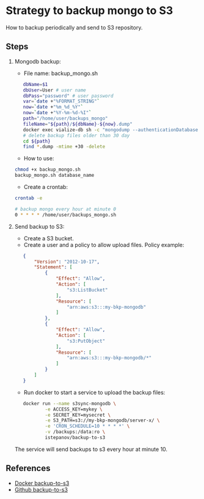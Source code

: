 # Strategy to backup mongo to S3

How to backup periodically and send to S3 repository.

## Steps

1. Mongodb backup:

   * File name: backup_mongo.sh
   ```bash
      dbName=$1
      dbUser=User # user name
      dbPass="password" # user password
      var=`date +"%FORMAT_STRING"`
      now=`date +"%m_%d_%Y"`
      now=`date +"%Y-%m-%d-%I"`
      path="/home/user/backups_mongo"
      fileName="${path}/${dbName}-${now}.dump"
      docker exec vialize-db sh -c "mongodump --authenticationDatabase admin -u ${dbUser} -p '${dbPass}' --db=${dbName} --archive" > "${fileName}"
      # delete backup files older than 30 day
      cd ${path}
      find *.dump -mtime +30 -delete
   ```

   * How to use:
   ```bash
   chmod +x backup_mongo.sh
   backup_mongo.sh database_name
   ```

   * Create a crontab:
   ```bash
   crontab -e

   # backup mongo every hour at minute 0
   0 * * * * /home/user/backups_mongo.sh
   ```
   

2. Send backup to S3:

   * Create a S3 bucket.
   * Create a user and a policy to allow upload files. Policy example:
   ```json
      {
          "Version": "2012-10-17",
          "Statement": [
              {
                  "Effect": "Allow",
                  "Action": [
                      "s3:ListBucket"
                  ],
                  "Resource": [
                      "arn:aws:s3:::my-bkp-mongodb"
                  ]
              },
              {
                  "Effect": "Allow",
                  "Action": [
                      "s3:PutObject"
                  ],
                  "Resource": [
                      "arn:aws:s3:::my-bkp-mongodb/*"
                  ]
              }
          ]
      }
   ```


   * Run docker to start a service to upload the backup files:
   ```bash
      docker run --name s3sync-mongodb \
              -e ACCESS_KEY=mykey \
              -e SECRET_KEY=mysecret \
              -e S3_PATH=s3://my-bkp-mongodb/server-x/ \
              -e 'CRON_SCHEDULE=10 * * * *' \
              -v /backups:/data:ro \
              istepanov/backup-to-s3
   ```
   The service will send backups to s3 every hour at minute 10.

## References

* [Docker backup-to-s3](https://hub.docker.com/r/istepanov/backup-to-s3)
* [Github backup-to-s3](https://github.com/istepanov/docker-backup-to-s3)

